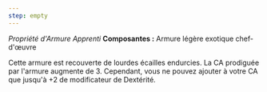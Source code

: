 ```yaml
---
step: empty
---
```

_Propriété d'Armure Apprenti_
__Composantes :__ Armure légère exotique chef-d'œuvre

Cette armure est recouverte de lourdes écailles endurcies. La CA prodiguée par l'armure augmente de 3. Cependant, vous ne pouvez ajouter à votre CA que jusqu'à +2 de modificateur de Dextérité.
